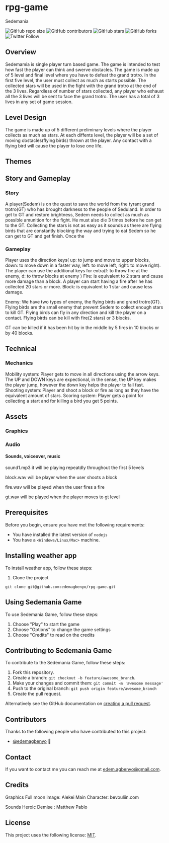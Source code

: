 # rpg-game
Sedemania
<!--- These are examples. See https://shields.io for others or to customize this set of shields. You might want to include dependencies, project status and licence info here --->
![GitHub repo size](https://img.shields.io/github/repo-size/edemagbenyo/rpg-game)
![GitHub contributors](https://img.shields.io/github/contributors/edemagbenyo/rpg-game)
![GitHub stars](https://img.shields.io/github/stars/edemagbenyo/rpg-game?style=social)
![GitHub forks](https://img.shields.io/github/forks/edemagbenyo/rpg-game?style=social)
![Twitter Follow](https://img.shields.io/twitter/follow/edemagbenyo?style=social)

## Overview
Sedemamia is single player turn based game. The game is intended to test how fast the player can think and swerve obstacles.
The game is made up of 5 level and final level where you have to defeat the grand trotro.
In the first five level, the user must collect as much as starts possible. The collected stars will be used in the fight with the grand trotro at the end of the 3 lives. 
Regardless of number of stars collected, any player who exhaust all the 3 lives will be sent to face the grand trotro.
The user has a total of 3 lives in any set of game session. 

## Level Design
The game is made up of 5 different preliminary levels where the player collects as much as stars.
At each diffents level, the player will be a set of moving obstacles(flying birds) thrown at the player. Any contact with a flying bird will cause the player to lose one life.

## Themes

## Story and Gameplay

### Story
A player(Sedem) is on the quest to save the world from the tyrant grand trotro(GT) who has brought darkness to the people of Seduland. In order to get to GT and restore brightness, Sedem needs to collect as much as possible amunition for the fight. He must also die 3 times before he can get to the GT. Collecting the stars is not as easy as it sounds as there are flying birds that are constantly blocking the way and trying to eat Sedem so he can get to GT and get finish. Once the 

### Gameplay
Player uses the direction keys( up: to jump and move to upper blocks, down: to move down in a faster way, left: to move left, right: to move right).
The player can use the additional keys for extra(f: to throw fire at the enemy, d: to throw blocks at enemy )
Fire: is equivalent to 2 stars and cause more damage than a block. A player can start having a fire after he has collected 20 stars or more.
Block: is equivalent to 1 star and cause less damage.

Enemy: We have two types of enemy, the flying birds and grand trotro(GT). Flying birds are the small enemy that prevent Sedem to collect enough stars to kill GT. Flying birds can fly in any direction and kill the player on a contact. Flying birds can be kill with fire(2 stars) or 3 blocks.

GT can be killed if it has been hit by in the middle by 5 fires in 10 blocks or by 40 blocks.

## Technical

### Mechanics
Mobility system: Player gets to move in all directions using the arrow keys. The UP and DOWN keys are expectional, in the sense, the UP key makes the player jump, however the down key helps the player to fall fast.
Shooting system: Player and shoot a block or fire as long as they have the equivalent amount of stars.
Scoring system: Player gets a point for collecting a start and for killing a bird you get 5 points.



## Assets

### Graphics 
### Audio
#### Sounds, voiceover, music
sound1.mp3
it will be playing repeatdly throughout the first 5 levels

block.wav
will be player when the user shoots a block

fire.wav
will be played when the user fires a fire

gt.wav
will be played when the player moves to gt level

## Prerequisites

Before you begin, ensure you have met the following requirements:
<!--- These are just example requirements. Add, duplicate or remove as required --->
* You have installed the latest version of `nodejs`
* You have a `<Windows/Linux/Mac>` machine.

## Installing weather app

To install weather app, follow these steps:

1. Clone the project
```
git clone git@github.com:edemagbenyo/rpg-game.git
```

## Using Sedemania Game

To use Sedemania Game, follow these steps:

1. Choose "Play" to start the game
2. Choose "Options" to change the game settings
3. Choose "Credits" to read on the credits


## Contributing to Sedemania Game
<!--- If your README is long or you have some specific process or steps you want contributors to follow, consider creating a separate CONTRIBUTING.md file--->
To contribute to the Sedemania Game, follow these steps:

1. Fork this repository.
2. Create a branch: `git checkout -b feature/awesome_branch`.
3. Make your changes and commit them: `git commit -m 'awesome message'`
4. Push to the original branch: `git push origin feature/awesome_branch`
5. Create the pull request.

Alternatively see the GitHub documentation on [creating a pull request](https://help.github.com/en/github/collaborating-with-issues-and-pull-requests/creating-a-pull-request).

## Contributors

Thanks to the following people who have contributed to this project:

* [@edemagbenyo](https://github.com/edemagbenyo) 📖


## Contact

If you want to contact me you can reach me at <edem.agbenyo@gmail.com>.

## Credits

Graphics
Full moon image: Alekei
Main Character: bevouliin.com

Sounds
Heroic Demise : Matthew Pablo

## License
<!--- If you're not sure which open license to use see https://choosealicense.com/--->

This project uses the following license: [MIT](<link>).
